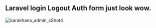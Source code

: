 
## Laravel login Logout Auth form just look wow.
![karakhana_admin_sShot4](https://github.com/red-helal/Laravel-Project/assets/157196790/5a9a4cf7-7f51-4bcc-bd1d-29bef967dc50)

